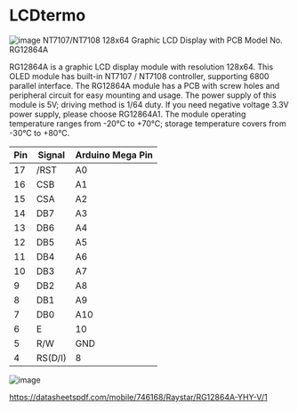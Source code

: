 # LCDtermo
![image](https://github.com/SocrateCrypto/LCDtermo/assets/80717919/ad3e96d1-a174-4058-8585-6354ad13f173)
NT7107/NT7108 128x64 Graphic LCD Display with PCB
Model No. RG12864A

RG12864A is a graphic LCD display module with resolution 128x64. This OLED module has built-in NT7107 / NT7108 controller, supporting 6800 parallel interface. The RG12864A module has a PCB with screw holes and peripheral circuit for easy mounting and usage. The power supply of this module is 5V; driving method is 1/64 duty. If you need negative voltage 3.3V power supply, please choose RG12864A1. The module operating temperature ranges from -20°C to +70°C; storage temperature covers from -30°C to +80℃.




| Pin  | Signal   | Arduino Mega Pin |
|------|----------|------------------|
| 17   | /RST     | A0               |
| 16   | CSB      | A1               |
| 15   | CSA      | A2               |
| 14   | DB7      | A3               |
| 13   | DB6      | A4               |
| 12   | DB5      | A5               |
| 11   | DB4      | A6               |
| 10   | DB3      | A7               |
| 9    | DB2      | A8               |
| 8    | DB1      | A9               |
| 7    | DB0      | A10              |
| 6    | E        | 10               |
| 5    | R/W      | GND              |
| 4    | RS(D/I)  | 8                |





![image](https://github.com/SocrateCrypto/LCDtermo/assets/80717919/e5b0054d-9b10-430a-9c1e-e1656438b199)



https://datasheetspdf.com/mobile/746168/Raystar/RG12864A-YHY-V/1
